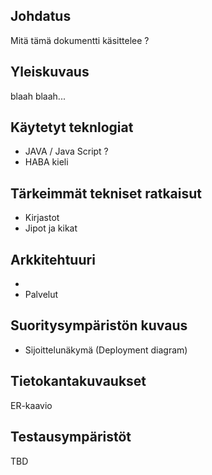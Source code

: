 ## Johdatus

Mitä tämä dokumentti käsittelee ?



## Yleiskuvaus

blaah blaah...



## Käytetyt teknlogiat

  * JAVA / Java Script ?
  * HABA kieli
  



## Tärkeimmät tekniset ratkaisut

  * Kirjastot 
  * Jipot ja kikat
  

## Arkkitehtuuri

  * 
  * Palvelut
  
  
## Suoritysympäristön kuvaus

  * Sijoittelunäkymä (Deployment diagram)


## Tietokantakuvaukset


ER-kaavio


## 


## Testausympäristöt





TBD
